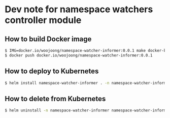 # Dev note for namespace watchers controller module

## How to build Docker image
```bash
$ IMG=docker.io/woojoong/namespace-watcher-informer:0.0.1 make docker-build
$ docker push docker.io/woojoong/namespace-watcher-informer:0.0.1
```

## How to deploy to Kubernetes
```bash
$ helm install namespace-watcher-informer . -n namespace-watcher-informer --create-namespace
```

## How to delete from Kubernetes
```bash
$ helm uninstall -n namespace-watcher-informer namespace-watcher-informer
```